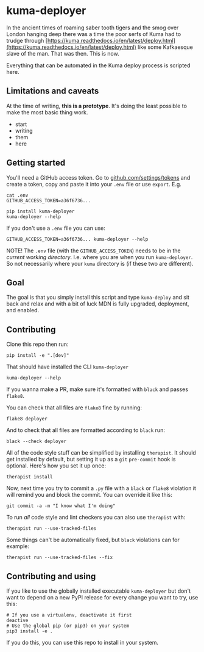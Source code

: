 # kuma-deployer

In the ancient times of roaming saber tooth tigers and the smog over London
hanging deep there was a time the poor serfs of Kuma had to trudge through
[https://kuma.readthedocs.io/en/latest/deploy.html](https://kuma.readthedocs.io/en/latest/deploy.html)
like some Kafkaesque slave of the man. That was then. This is now.

Everything that can be automated in the Kuma deploy process is scripted here.

## Limitations and caveats

At the time of writing, **this is a prototype**. It's doing the least possible
to make the most basic thing work.

- start
- writing
- them
- here

## Getting started

You'll need a GitHub access token.
Go to [github.com/settings/tokens](https://github.com/settings/tokens) and create a token,
copy and paste it into your `.env` file or use `export`. E.g.

    cat .env
    GITHUB_ACCESS_TOKEN=a36f6736...

    pip install kuma-deployer
    kuma-deployer --help

If you don't use a `.env` file you can use:

    GITHUB_ACCESS_TOKEN=a36f6736... kuma-deployer --help

NOTE! The `.env` file (with the `GITHUB_ACCESS_TOKEN`) needs to be in the
_current working directory_. I.e. where you are when you run `kuma-deployer`. So
not necessarily where your `kuma` directory is (if these two are different).

## Goal

The goal is that you simply install this script and type `kuma-deploy` and sit
back and relax and with a bit of luck MDN is fully upgraded, deployment, and enabled.

## Contributing

Clone this repo then run:

    pip install -e ".[dev]"

That should have installed the CLI `kuma-deployer`

    kuma-deployer --help

If you wanna make a PR, make sure it's formatted with `black` and passes `flake8`.

You can check that all files are `flake8` fine by running:

    flake8 deployer

And to check that all files are formatted according to `black` run:

    black --check deployer

All of the code style stuff can be simplified by installing `therapist`. It should
get installed by default, but setting it up as a `git` `pre-commit` hook is optional.
Here's how you set it up once:

    therapist install

Now, next time you try to commit a `.py` file with a `black` or `flake8` violation
it will remind you and block the commit. You can override it like this:

    git commit -a -m "I know what I'm doing"

To run _all_ code style and lint checkers you can also use `therapist` with:

    therapist run --use-tracked-files

Some things can't be automatically fixed, but `black` violations can for example:

    therapist run --use-tracked-files --fix

## Contributing and using

If you like to use the globally installed executable `kuma-deployer` but don't want
to depend on a new PyPI release for every change you want to try, use this:

    # If you use a virtualenv, deactivate it first
    deactive
    # Use the global pip (or pip3) on your system
    pip3 install -e .

If you do this, you can use this repo to install in your system.
